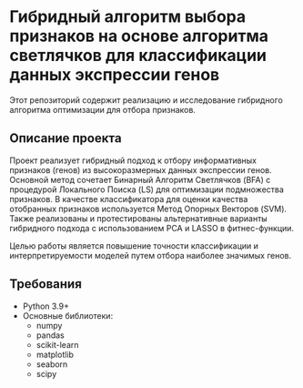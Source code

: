 # Гибридный алгоритм выбора признаков на основе алгоритма светлячков для классификации данных экспрессии генов

Этот репозиторий содержит реализацию и исследование гибридного алгоритма оптимизации для отбора признаков. 

## Описание проекта

Проект реализует гибридный подход к отбору информативных признаков (генов) из высокоразмерных данных экспрессии генов. Основной метод сочетает Бинарный Алгоритм Светлячков (BFA) с процедурой Локального Поиска (LS) для оптимизации подмножества признаков. В качестве классификатора для оценки качества отобранных признаков используется Метод Опорных Векторов (SVM). Также реализованы и протестированы альтернативные варианты гибридного подхода с использованием PCA и LASSO в фитнес-функции.

Целью работы является повышение точности классификации и интерпретируемости моделей путем отбора наиболее значимых генов.

## Требования

*   Python 3.9+
*   Основные библиотеки:
    *   numpy
    *   pandas
    *   scikit-learn
    *   matplotlib
    *   seaborn
    *   scipy
